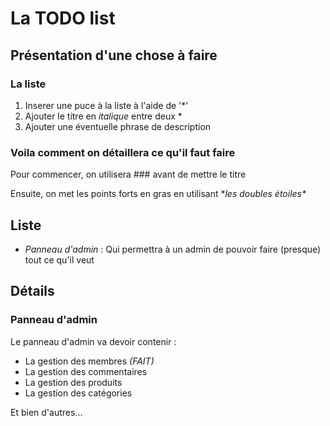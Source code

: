 # La TODO list 
## Présentation d'une chose à faire
### La liste

1. Inserer une puce à la liste à l'aide de '\*'
2. Ajouter le titre en *italique* entre deux \*
3. Ajouter une éventuelle phrase de description

### Voila comment on détaillera ce qu'il faut faire

Pour commencer, on utilisera ### avant de mettre le titre

Ensuite, on met les points forts en gras en utilisant \**les doubles étoiles\**

## Liste

* *Panneau d'admin* : Qui permettra à un admin de pouvoir faire (presque) tout ce qu'il veut

## Détails

### Panneau d'admin

Le panneau d'admin va devoir contenir :

* La gestion des membres *(FAIT)*
* La gestion des commentaires
* La gestion des produits
* La gestion des catégories

Et bien d'autres...